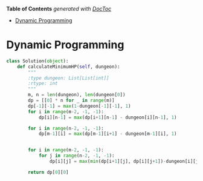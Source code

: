 <!-- START doctoc generated TOC please keep comment here to allow auto update -->
<!-- DON'T EDIT THIS SECTION, INSTEAD RE-RUN doctoc TO UPDATE -->
**Table of Contents**  *generated with [DocToc](https://github.com/thlorenz/doctoc)*

- [Dynamic Programming](#dynamic-programming)

<!-- END doctoc generated TOC please keep comment here to allow auto update -->

# Dynamic Programming

```python
class Solution(object):
    def calculateMinimumHP(self, dungeon):
        """
        :type dungeon: List[List[int]]
        :rtype: int
        """
        m, n = len(dungeon), len(dungeon[0])
        dp = [[0] * n for _ in range(m)]
        dp[-1][-1] = max(1-dungeon[-1][-1], 1)
        for i in range(m-2, -1, -1):
            dp[i][n-1] = max(dp[i+1][n-1] - dungeon[i][n-1], 1)

        for i in range(n-2, -1, -1):
            dp[m-1][i] = max(dp[m-1][i+1] - dungeon[m-1][i], 1)


        for i in range(m-2, -1, -1):
            for j in range(n-2, -1, -1):
                dp[i][j] = max(min(dp[i+1][j], dp[i][j+1])-dungeon[i][j], 1)

        return dp[0][0]
```
